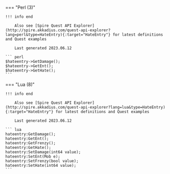 === "Perl (3)"

    !!! info end

        Also see [Spire Quest API Explorer](http://spire.akkadius.com/quest-api-explorer?lang=perl&type=HateEntry){:target="HateEntry"} for latest definitions and Quest examples

        Last generated 2023.06.12

    ``` perl
    $hateentry->GetDamage();
    $hateentry->GetEnt();
    $hateentry->GetHate();
    ```
=== "Lua (8)"

    !!! info end

        Also see [Spire Quest API Explorer](http://spire.akkadius.com/quest-api-explorer?lang=lua&type=HateEntry){:target="HateEntry"} for latest definitions and Quest examples

        Last generated 2023.06.12

    ``` lua
    hateentry:GetDamage();
    hateentry:GetEnt();
    hateentry:GetFrenzy();
    hateentry:GetHate();
    hateentry:SetDamage(int64 value);
    hateentry:SetEnt(Mob e);
    hateentry:SetFrenzy(bool value);
    hateentry:SetHate(int64 value);
    ```
